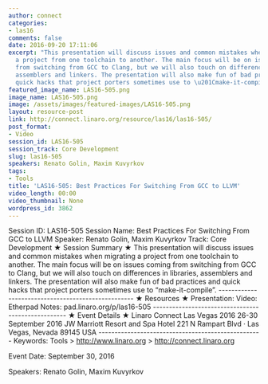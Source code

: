 ```yaml
---
author: connect
categories:
- las16
comments: false
date: 2016-09-20 17:11:06
excerpt: "This presentation will discuss issues and common mistakes when migrating
  a project from one toolchain to another. The main focus will be on issues coming
  from switching from GCC to Clang, but we will also touch on differences in libraries,
  assemblers and linkers. The presentation will also make fun of bad practices and
  quick hacks that project porters sometimes use to \u201Cmake-it-compile\u201D."
featured_image_name: LAS16-505.png
image_name: LAS16-505.png
image: /assets/images/featured-images/LAS16-505.png
layout: resource-post
link: http://connect.linaro.org/resource/las16/las16-505/
post_format:
- Video
session_id: LAS16-505
session_track: Core Development
slug: las16-505
speakers: Renato Golin, Maxim Kuvyrkov
tags:
- Tools
title: 'LAS16-505: Best Practices For Switching From GCC to LLVM'
video_length: 00:00
video_thumbnail: None
wordpress_id: 3862
---
```


Session ID: LAS16-505 Session Name: Best Practices For Switching From GCC to LLVM Speaker: Renato Golin, Maxim Kuvyrkov Track: Core Development   ★ Session Summary ★ This presentation will discuss issues and common mistakes when migrating a project from one toolchain to another. The main focus will be on issues coming from switching from GCC to Clang, but we will also touch on differences in libraries, assemblers and linkers. The presentation will also make fun of bad practices and quick hacks that project porters sometimes use to “make-it-compile”. --------------------------------------------------- ★ Resources ★ Presentation:  Video:  Etherpad Notes: pad.linaro.org/p/las16-505  ---------------------------------------------------  ★ Event Details ★ Linaro Connect Las Vegas 2016 26-30 September 2016 JW Marriott Resort and Spa Hotel 221 N Rampart Blvd · Las Vegas, Nevada 89145 USA  --------------------------------------------------- Keywords: Tools > http://www.linaro.org > http://connect.linaro.org

Event Date: September 30, 2016

Speakers: Renato Golin, Maxim Kuvyrkov
